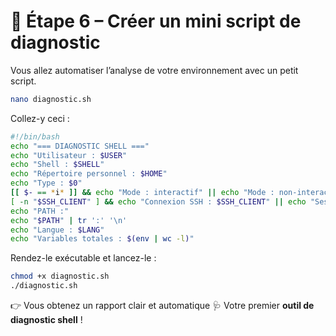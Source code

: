 # 🧩 Étape 6 – Créer un mini script de diagnostic

Vous allez automatiser l’analyse de votre environnement avec un petit script.

```bash
nano diagnostic.sh
````

Collez-y ceci :

```bash
#!/bin/bash
echo "=== DIAGNOSTIC SHELL ==="
echo "Utilisateur : $USER"
echo "Shell : $SHELL"
echo "Répertoire personnel : $HOME"
echo "Type : $0"
[[ $- == *i* ]] && echo "Mode : interactif" || echo "Mode : non-interactif"
[ -n "$SSH_CLIENT" ] && echo "Connexion SSH : $SSH_CLIENT" || echo "Session locale"
echo "PATH :"
echo "$PATH" | tr ':' '\n'
echo "Langue : $LANG"
echo "Variables totales : $(env | wc -l)"
```

Rendez-le exécutable et lancez-le :

```bash
chmod +x diagnostic.sh
./diagnostic.sh
```

👉 Vous obtenez un rapport clair et automatique 🩺
Votre premier **outil de diagnostic shell** !